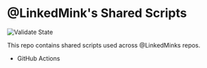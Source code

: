# @LinkedMink's Shared Scripts

![Validate State](https://github.com/LinkedMink/shared-scripts/actions/workflows/validate-main.yml/badge.svg)

This repo contains shared scripts used across @LinkedMinks repos.

- GitHub Actions
